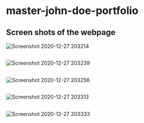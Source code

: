 # master-john-doe-portfolio

## Screen shots of the webpage


![Screenshot 2020-12-27 203214](https://user-images.githubusercontent.com/40804626/103174044-ec2a2500-4884-11eb-8a45-a760adabad0a.png)
##
![Screenshot 2020-12-27 203239](https://user-images.githubusercontent.com/40804626/103174046-ecc2bb80-4884-11eb-9566-1909b79384ec.png)
##
![Screenshot 2020-12-27 203256](https://user-images.githubusercontent.com/40804626/103174047-ed5b5200-4884-11eb-8648-2befc9164512.png)
##
![Screenshot 2020-12-27 203313](https://user-images.githubusercontent.com/40804626/103174048-ed5b5200-4884-11eb-8225-981284856c06.png)
##
![Screenshot 2020-12-27 203333](https://user-images.githubusercontent.com/40804626/103174043-eaf8f800-4884-11eb-985a-8dd0a836d029.png)
